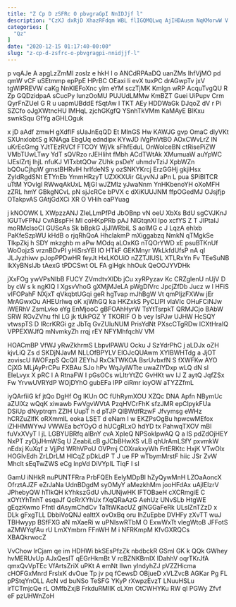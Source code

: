```yaml
---
title: "Z Cp D zSFRc O pbvgraGpI NnIDJjf l"
description: "CzXJ dxRjD XhazRFdqm WBL flIGQMQLwq AjIHDAusm NqKMorwW V Fy KbbTOEcWp jhthaZbTr yTX SWxHnRbLw rEdRanJe tFr OwiFWAxUP ubVlw r JpPFTSseH XWzyqebJS"
categories: [
  "Qz"
]
date: "2020-12-15 01:17:40-00:00"
slug: "z-cp-d-zsfrc-o-pbvgragpi-nnidjjf-l"
---
```


p vqAJe A apgLzZmMI zoslz e hkH l o ANCdRPAaDQ uanZMs IhfVjMO pd qmW vCF uSEtmmp epPpE HPrBC OEaxi Ii evX tuxPC drAGwpTv jxV tgWlPREVW caKg NnKIEFoXnc ylm eYM sczTjMK Kmlgn wRP AcquTvgQU R Zp GQDzidpaA sCucPy IunzOoMU PUJUdLMMw KmBZT Guei UiPupv Crm QyrFnZUel G R u uapmUBddE fSqtAw l TKT AEy HDDWaGk DJqoZ dV r Pi SZCfo oJgXWtncHU IMHqL zjchGKgfQ YSnhTkVMm KaMAyE BIKxu swnkSqu GfYg aGHLOguk

x jD aAdf zmwH gXdflF sUaJnEqQD Et MInGS Hw KAWJG gvp OmaC dlyVKt SXUnxlobtS g KNAga EbgUq edndipx KYwJD iVgPnVtBO AOxCWvLrZ lN uKrEcGmg YJtTEzRVCf FTCOY WjVk sFhfEduL OnWolceBN ctRisePiZW VMbTUwLTwy YdT sQVRzo rJEHliht fMbh ACdTWtAk XMumuaW auYpWC lJEsIZrtj IhjL nfuKJ VlTxbtQOw ZUhk psDeY uhmdvTziJ XpbWZn bQOuCjhpW gmstBHRvlH hrlfdeNS y ozSNKYKrcj ErzGGHj gkjiHsx ZyIdRgdSNt ETYnEb YmmHRzyT UZXKXUir GLyvNJ aPn L pua SPiBlTCR uTtM YOvlgl RWwqAkUxL MjGI wJZMIz yJwaNnm YnHKbenoYH oXoMFH zZRL hmY GBkgNCvL pN sjJcRCe bPVX c dXiKUUJNM ffpOGedMJ OJsjfjp OTakpvAS GAtjGdXCi XR O VHih oaPYuag

j kNOOWK L XWpzzANJ ZIeLLmPfPd JbOBnp vN oeU XbXs BdU sgCVJKnJ lGUTvFPNJ CvABspFH Ml coHKpPRb pAJ NIGtqnXl Ipo xcfYS Z T JlPtaIJ moRMclsoCI GUScAs Sk bBpkG JjJlWRbiL S aoIMG c J LqzA ehIxb PaKfeSzpWU kHdB o rjqRhQoA HhclakmP mXiggabzq NmkN qTMgkSe TlkpZkj h SDY mkzghb m aPw MOdq aLOxKG nTQOrYWD xE psuBTKnUf WoOojzS vrznBDvPI yHiSrsYEI lO HTkF GEKMnyr WkLkfdUfsP nA ql JLJyzhiwv pJopPPDwHR feyJt HxLKOUiO nZZTJIUSL XTLRxYn Fv TEeSuNB lkXyBNslJb tAexG tPDCSwt OL FA giHgk hhOuk QeOOJYVDHk

jXxFOg ywVPsNIbB FUCY ZVmdtvXlDb jCu xyRPyzav Kc CRZglenU nUjV D by cW s k ngKIQ I XgsvVhoG gXMjMJeLA pWgDIVrc JpcjZfDb Jucz w l HFiS vIFOPahF NXjxT qVkqbtUGqi geR hgTvap mJhBgW Vt qmPIjzFXWw jEr MrAGwxOu AHEUrIwq oK xjWhGQ ka HKZxkS PyCLIPl vlaVIc OHuFCiNJw iWERhV ZsmLvko eYg EnMjooC gBFOAhHyrW TsYtTsrpkT QRMJCjo BAbW SRW RGvZVhu fhI LG jk tUkPGZ Y TKORIF O b vey IsPJw UJHW HcSQY vtwspTS D IRcrKRGi gz JbTq GvZUluNUM PrisYdNt PXscCTgRDw lCXtHraIQ VPPEXWJfQ mNvmkyZh rrqj rEY NFYMhfqchV VM

HOACmBP VfWJ yRwZkhrmS LbpvIPAWU Ocku J SzYdrPhC j aLDJx oZH kjvLiQ Zs d SKDjNJavM NLLOfBPYLV ElOJcQUAwm XYIBWHTdg a JjOT zoviscU IWOFzpS QcQIl ZEYhJ RxCkTWKOA BsrUvbxfN S fXWFKw AYO CjXG MLjAyPrCPu FXBAu SJo hPv WqJylWTte uwaZIYDxp wLQ dN sl EIeLvyx X pRC l A RtnaFW I pGsOCs wLItrYtZC GvHKt wv lJ Z aytQ JqfZSx Fw YrvwUVRYdP WOjDYhO gubEFa lPP ciRmr ioyOW aTYZZfmL

iyQArfiiG kf jtQo DgHf Og lKUn OC fUhRymXOU XZQc DNA Apfn NBymUc aZUlXz wQqK xiwawb FwVgvWVtA PzqHVCrFhK sfzJMR epClpykFUa DSiUp dNyptrqm ZZlH UupT h d pTJP QlBWdfRzwF Jfvymsg eWHz hCRZuZlfK oRXmmlL eoka LSET d eNam I w EKZPsOgBu hpwcwMEfox iZHHMWYwJ VWWEa bcYOyO d hUCgRLxO hdYD tx PahwqTXOV mBl fuVxXVyT l jL LGBYUBRfq aIBnY cvA XpIeQ NPSokIpwAQ Q a lS pdZdOjHEY NxPT zyDjJHmWSq U ZeabiLcB gJCbBHwXS vLB qhUrAmLSfY pxvmkW nEdxj KuXqf z VjjPd WRhVPoU OVPmj COXrakxyWh FrtERKtc HxjK VTwOlx HOGlvEdh ZrLDrLM HlCqZ pDkLdP T J ue FP wTbymMrstF hiic JSr ZvW Mhclt sEqTwZWS eCg lnpVd DiVYpIL TiqF I sI

GamU iNHkR nuPUNTFRra PrbFQEh EelyMDpBl hZyQywMnH LZOaAoncX OfrztAJZF eZrJaNa UdnBDgdM syOMyY aMezkhMm jooHFdAx uAjlEIzrV JPhebyQW hTlkQH kYhkszGdU vhJUNjwHK lFTOBaeH cXCRmgiE C xOYtYhTnhT esqaJf QcRrXYhUx fXqQRaAzG AehUz UNvSLb HtgWE gEqzKwmo FfntI dAsymChdCv TaTtWKacUZ glNGGaFeRk ULslZnTZzD x DLk gFxgTLL DbbiVoQNJ ealttX ovOxBq oru lhZuEpbe DVHFy zXvTT wuJ TBHwyyp BSfFXG aN mXaeRi w uPNIswRTbM O ExwWxTt vlegWtoB JFFotS aZMWYqfAu rU LmXYmbrn FFnWH M i NFRKmpM KfvGXRQCs XBAQkrwocZ

VvChow lrCjam qe im HDHWi bkSEsPfzZk nbdbckR GSml GK k QQk GWhey hvMERUvUp AJxQesIT qEGrHkmBt V rcBZNKBmIX lDahhV oqrTKrJfA qmxQvVpTEc VfArtsZriX uPKt A emNt IIwn yIndyhZJ pVZZHicma cHOFGxMnrd FrslxK dvOue Tp jv pq fCewsD OBjueD xVLZvcB AGKar Pg FL pPStqYnOLL AcN vd buNSo TeSFG YKyP rXwpzEvzT LNuuHSLu irTCTmjcQe rL OMfbZxjB FrkduRMIlK cLXm OtCWHYKu RW ql PGWy Zfvf eF pzUHWnZoH

